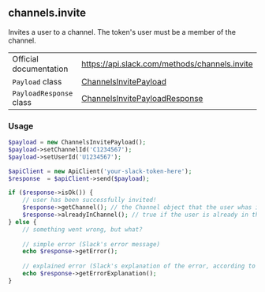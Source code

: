 ## channels.invite

Invites a user to a channel. The token's user must be a member of the channel.

| | |
|-------------------------|-------------------------------------------------------------------------------------------------------------------------------------------|
| Official documentation  | https://api.slack.com/methods/channels.invite                                                                                             |
| `Payload` class         | [ChannelsInvitePayload](https://github.com/cleentfaar/slack/blob/master/src/CL/Slack/Payload/ChannelsInvitePayload.php)                   |
| `PayloadResponse` class | [ChannelsInvitePayloadResponse](https://github.com/cleentfaar/slack/blob/master/src/CL/Slack/Payload/ChannelsInvitePayloadResponse.php)   |


### Usage

```php
$payload = new ChannelsInvitePayload();
$payload->setChannelId('C1234567');
$payload->setUserId('U1234567');

$apiClient = new ApiClient('your-slack-token-here');
$response  = $apiClient->send($payload);

if ($response->isOk()) {
    // user has been successfully invited!
    $response->getChannel(); // the Channel object that the user whas invited into
    $response->alreadyInChannel(); // true if the user is already in the channel (no operation done)
} else {
    // something went wrong, but what?
    
    // simple error (Slack's error message)
    echo $response->getError();
    
    // explained error (Slack's explanation of the error, according to the documentation)
    echo $response->getErrorExplanation();
}
```
